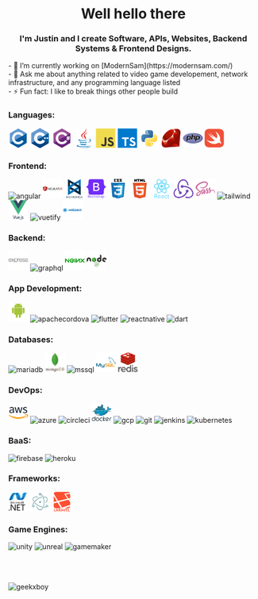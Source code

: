 <h1 align="center">Well hello there</h1>
<h3 align="center">I'm Justin and I create Software, APIs, Websites, Backend Systems & Frontend Designs.</h3>
- 🔭 I’m currently working on [ModernSam](https://modernsam.com/)<br />
- 💬 Ask me about anything related to video game developement, network infrastructure, and any programming language listed<br />
- ⚡ Fun fact: I like to break things other people build <br />

<div class="">
	<h3 align="left">Languages:</h3>
	<p align="left">
		<img src="https://raw.githubusercontent.com/devicons/devicon/master/icons/c/c-original.svg" alt="c" width="40" height="40" />
		<img src="https://raw.githubusercontent.com/devicons/devicon/master/icons/cplusplus/cplusplus-original.svg" alt="cplusplus" width="40" height="40" />
		<img src="https://raw.githubusercontent.com/devicons/devicon/master/icons/csharp/csharp-original.svg" alt="csharp" width="40" height="40" />
		<img src="https://raw.githubusercontent.com/devicons/devicon/master/icons/java/java-original.svg" alt="java" width="40" height="40" />
		<img src="https://raw.githubusercontent.com/devicons/devicon/master/icons/javascript/javascript-original.svg" alt="javascript" width="40" height="40" />
		<img src="https://raw.githubusercontent.com/devicons/devicon/master/icons/typescript/typescript-original.svg" alt="typescript" width="40" height="40" />
		<img src="https://raw.githubusercontent.com/devicons/devicon/master/icons/python/python-original.svg" alt="python" width="40" height="40" />
		<img src="https://raw.githubusercontent.com/devicons/devicon/master/icons/ruby/ruby-original.svg" alt="ruby" width="40" height="40" />
		<img src="https://raw.githubusercontent.com/devicons/devicon/master/icons/php/php-original.svg" alt="php" width="40" height="40" />
		<img src="https://raw.githubusercontent.com/devicons/devicon/master/icons/swift/swift-original.svg" alt="swift" width="40" height="40" />
	</p>
</div>

<div class="">
	<h3 align="left">Frontend:</h3>
	<p align="left">
		<img src="https://angular.io/assets/images/logos/angular/angular.svg" alt="angular" width="40" height="40" />
		<img src="https://raw.githubusercontent.com/devicons/devicon/master/icons/angularjs/angularjs-original-wordmark.svg" alt="angularjs" width="40" height="40" />
		<img src="https://raw.githubusercontent.com/devicons/devicon/master/icons/backbonejs/backbonejs-original-wordmark.svg" alt="backbonejs" width="40" height="40" />
		<img src="https://raw.githubusercontent.com/devicons/devicon/master/icons/bootstrap/bootstrap-plain-wordmark.svg" alt="bootstrap" width="40" height="40" />
		<img src="https://raw.githubusercontent.com/devicons/devicon/master/icons/css3/css3-original-wordmark.svg" alt="css3" width="40" height="40" />
		<img src="https://raw.githubusercontent.com/devicons/devicon/master/icons/html5/html5-original-wordmark.svg" alt="html5" width="40" height="40" />
		<img src="https://raw.githubusercontent.com/devicons/devicon/master/icons/react/react-original-wordmark.svg" alt="react" width="40" height="40" />
		<img src="https://raw.githubusercontent.com/devicons/devicon/master/icons/redux/redux-original.svg" alt="redux" width="40" height="40" />
		<img src="https://raw.githubusercontent.com/devicons/devicon/master/icons/sass/sass-original.svg" alt="sass" width="40" height="40" />
		<img src="https://www.vectorlogo.zone/logos/tailwindcss/tailwindcss-icon.svg" alt="tailwind" width="40" height="40" />
		<img src="https://raw.githubusercontent.com/devicons/devicon/master/icons/vuejs/vuejs-original-wordmark.svg" alt="vuejs" width="40" height="40" />
		<img src="https://bestofjs.org/logos/vuetify.svg" alt="vuetify" width="40" height="40" />
		<img src="https://raw.githubusercontent.com/devicons/devicon/d00d0969292a6569d45b06d3f350f463a0107b0d/icons/webpack/webpack-original-wordmark.svg" alt="webpack" width="40" height="40" />
	</p>
</div>

<div class="">
	<h3 align="left">Backend:</h3>
	<p align="left">
		<img src="https://raw.githubusercontent.com/devicons/devicon/master/icons/express/express-original-wordmark.svg" alt="express" width="40" height="40" />
		<img src="https://www.vectorlogo.zone/logos/graphql/graphql-icon.svg" alt="graphql" width="40" height="40" />
		<img src="https://raw.githubusercontent.com/devicons/devicon/master/icons/nginx/nginx-original.svg" alt="nginx" width="40" height="40" />
		<img src="https://raw.githubusercontent.com/devicons/devicon/master/icons/nodejs/nodejs-original-wordmark.svg" alt="nodejs" width="40" height="40" />
	</p>
</div>

<div class="">
	<h3 align="left">App Development:</h3>
	<p align="left">
		<img src="https://raw.githubusercontent.com/devicons/devicon/master/icons/android/android-original-wordmark.svg" alt="android" width="40" height="40" />
		<img src="https://www.vectorlogo.zone/logos/apache_cordova/apache_cordova-icon.svg" alt="apachecordova" width="40" height="40" />
		<img src="https://www.vectorlogo.zone/logos/flutterio/flutterio-icon.svg" alt="flutter" width="40" height="40" />
		<img src="https://reactnative.dev/img/header_logo.svg" alt="reactnative" width="40" height="40" />
		<img src="https://www.vectorlogo.zone/logos/dartlang/dartlang-icon.svg" alt="dart" width="40" height="40" />
	</p>
</div>

<div class="">
	<h3 align="left">Databases:</h3>
	<p align="left">
		<img src="https://www.vectorlogo.zone/logos/mariadb/mariadb-icon.svg" alt="mariadb" width="40" height="40" />
		<img src="https://raw.githubusercontent.com/devicons/devicon/master/icons/mongodb/mongodb-original-wordmark.svg" alt="mongodb" width="40" height="40" />
		<img src="https://www.svgrepo.com/show/303229/microsoft-sql-server-logo.svg" alt="mssql" width="40" height="40" />
		<img src="https://raw.githubusercontent.com/devicons/devicon/master/icons/mysql/mysql-original-wordmark.svg" alt="mysql" width="40" height="40" />
		<img src="https://raw.githubusercontent.com/devicons/devicon/master/icons/redis/redis-original-wordmark.svg" alt="redis" width="40" height="40" />
	</p>
</div>

<div class="">
	<h3 align="left">DevOps:</h3>
	<p align="left">
		<img src="https://raw.githubusercontent.com/devicons/devicon/master/icons/amazonwebservices/amazonwebservices-original-wordmark.svg" alt="aws" width="40" height="40" />
		<img src="https://www.vectorlogo.zone/logos/microsoft_azure/microsoft_azure-icon.svg" alt="azure" width="40" height="40" />
		<img src="https://www.vectorlogo.zone/logos/circleci/circleci-icon.svg" alt="circleci" width="40" height="40" />
		<img src="https://raw.githubusercontent.com/devicons/devicon/master/icons/docker/docker-original-wordmark.svg" alt="docker" width="40" height="40" />
		<img src="https://www.vectorlogo.zone/logos/google_cloud/google_cloud-icon.svg" alt="gcp" width="40" height="40" />
		<img src="https://www.vectorlogo.zone/logos/git-scm/git-scm-icon.svg" alt="git" width="40" height="40" />
		<img src="https://www.vectorlogo.zone/logos/jenkins/jenkins-icon.svg" alt="jenkins" width="40" height="40" />
		<img src="https://www.vectorlogo.zone/logos/kubernetes/kubernetes-icon.svg" alt="kubernetes" width="40" height="40" />
	</p>
</div>

<div class="">
	<h3 align="left">BaaS:</h3>
	<p align="left">
		<img src="https://www.vectorlogo.zone/logos/firebase/firebase-icon.svg" alt="firebase" width="40" height="40" />
		<img src="https://www.vectorlogo.zone/logos/heroku/heroku-icon.svg" alt="heroku" width="40" height="40" />
	</p>
</div>

<div class="">
	<h3 align="left">Frameworks:</h3>
	<p align="left">
		<img src="https://raw.githubusercontent.com/devicons/devicon/master/icons/dot-net/dot-net-original-wordmark.svg" alt="dotnet" width="40" height="40" />
		<img src="https://raw.githubusercontent.com/devicons/devicon/master/icons/electron/electron-original.svg" alt="electron" width="40" height="40" />
		<img src="https://raw.githubusercontent.com/devicons/devicon/master/icons/laravel/laravel-plain-wordmark.svg" alt="laravel" width="40" height="40" />
	</p>
</div>

<div class="">
	<h3 align="left">Game Engines:</h3>
	<p align="left">
		<img src="https://www.vectorlogo.zone/logos/unity3d/unity3d-icon.svg" alt="unity" width="40" height="40" />
		<img src="https://raw.githubusercontent.com/kenangundogan/fontisto/036b7eca71aab1bef8e6a0518f7329f13ed62f6b/icons/svg/brand/unreal-engine.svg" alt="unreal" width="40" height="40" />
		<img src="https://github.com/PapirusDevelopmentTeam/papirus-icon-theme/blob/master/Papirus/64x64/apps/GameMakerStudio2.svg" alt="gamemaker" width="40" height="40" />
	</p>
</div>

<br/><br/>

<p>
	<img align="center" src="https://github-readme-streak-stats.herokuapp.com/?user=geekxboy&theme=dark" alt="geekxboy" />
</p>
